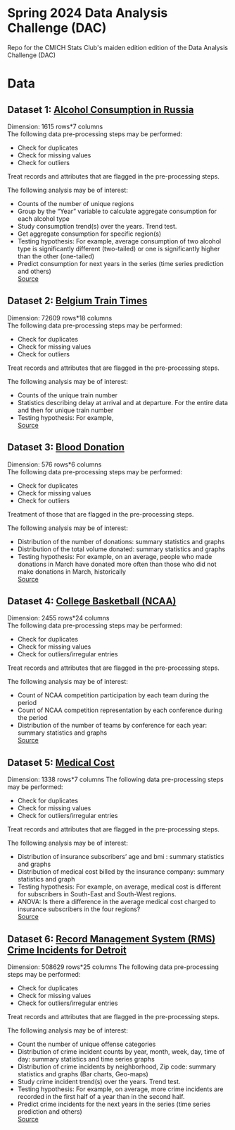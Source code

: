 # Spring 2024 Data Analysis Challenge (DAC)
Repo for the CMICH Stats Club's maiden edition edition of the Data Analysis Challenge (DAC)

# Data
## Dataset 1: [Alcohol Consumption in Russia](https://github.com/cmich-stats-club/spring2024-dac/blob/main/datasets/alcohol-consumption-in-russia.csv)
Dimension: 1615 rows*7 columns  
The following data pre-processing steps may be performed:  
  *	Check for duplicates
  *	Check for missing values
  *	Check for outliers  

Treat records and attributes that are flagged in the pre-processing steps.   

The following analysis may be of interest:  
  *	Counts of the number of unique regions
  *	Group by the “Year” variable to calculate aggregate consumption for each alcohol type
  *	Study consumption trend(s) over the years. Trend test.
  *	Get aggregate consumption for specific region(s)
  *	Testing hypothesis: For example, average consumption of two alcohol type is significantly different (two-tailed) or one is significantly higher than the other (one-tailed)
  *	Predict consumption for next years in the series (time series prediction and others)  
[Source](https://github.com/datacamp/careerhub-data/tree/master/Alcohol%20Consumption%20in%20Russia) 




## Dataset 2: [Belgium Train Times](https://github.com/cmich-stats-club/spring2024-dac/blob/main/datasets/belgium-train-times.csv)  
Dimension: 72609 rows*18 columns  
The following data pre-processing steps may be performed:  
  *	Check for duplicates
  *	Check for missing values
  *	Check for outliers

Treat records and attributes that are flagged in the pre-processing steps.  

The following analysis may be of interest:  
  *	Counts of the unique train number
  *	Statistics describing delay at arrival and at departure. For the entire data and then for unique train number
  *	Testing hypothesis: For example,   
[Source](https://github.com/datacamp/careerhub-data/tree/master/Belgium%20Train%20Times)



## Dataset 3: [Blood Donation](https://github.com/cmich-stats-club/spring2024-dac/blob/main/datasets/blood.csv)
Dimension: 576 rows*6 columns  
The following data pre-processing steps may be performed:  
  *	Check for duplicates
  *	Check for missing values
  *	Check for outliers

Treatment of those that are flagged in the pre-processing steps.  

The following analysis may be of interest:
  *	Distribution of the number of donations: summary statistics and graphs
  *	Distribution of the total volume donated: summary statistics and graphs
  *	Testing hypothesis: For example, on an average, people who made donations in March have donated more often than those who did not make donations in March, historically  
[Source](https://www.kaggle.com/datasets/bonastreyair/predicting-blood-analysis/data?select=blood-train.csv)



## Dataset 4: [College Basketball (NCAA)](https://github.com/cmich-stats-club/spring2024-dac/blob/main/datasets/cbb.csv)
Dimension: 2455 rows*24 columns  
The following data pre-processing steps may be performed:
  *	Check for duplicates
  *	Check for missing values
  *	Check for outliers/irregular entries

Treat records and attributes that are flagged in the pre-processing steps.

The following analysis may be of interest:
  *	Count of NCAA competition participation by each team during the period
  *	Count of NCAA competition representation by each conference during the period
  *	Distribution of the number of teams by conference for each year: summary statistics and graphs  
[Source](https://www.kaggle.com/datasets/andrewsundberg/college-basketball-dataset) 



## Dataset 5: [Medical Cost](https://github.com/cmich-stats-club/spring2024-dac/blob/main/datasets/medical-cost.csv)
Dimension: 1338 rows*7 columns
The following data pre-processing steps may be performed:
  *	Check for duplicates
  *	Check for missing values
  *	Check for outliers/irregular entries

Treat records and attributes that are flagged in the pre-processing steps.  

The following analysis may be of interest:
  *	Distribution of insurance subscribers’ age and bmi : summary statistics and graphs
  *	Distribution of medical cost billed by the insurance company: summary statistics and graph
  *	Testing hypothesis: For example, on average, medical cost is different for subscribers in South-East and South-West regions.
  *	ANOVA: Is there a difference in the average medical cost charged to insurance subscribers in the four regions?  
[Source](https://www.kaggle.com/datasets/mirichoi0218/insurance)



## Dataset 6: [Record Management System (RMS) Crime Incidents for Detroit](https://drive.google.com/file/d/1zKBt4FNiXNVlXRM-YqwdFhhZhpgaD2q1/view?usp=sharing)
Dimension: 508629 rows*25 columns
The following data pre-processing steps may be performed:
  *	Check for duplicates
  *	Check for missing values
  *	Check for outliers/irregular entries

Treat records and attributes that are flagged in the pre-processing steps.

The following analysis may be of interest:
  *	Count the number of unique offense categories
  *	Distribution of crime incident counts by year, month, week, day, time of day: summary statistics and time series graphs
  *	Distribution of crime incidents by neighborhood, Zip code: summary statistics and graphs (Bar charts, Geo-maps)
  *	Study crime incident trend(s) over the years. Trend test.
  *	Testing hypothesis: For example, on average, more crime incidents are recorded in the first half of a year than in the second half.
  *	Predict crime incidents for the next years in the series (time series prediction and others)  
[Source](https://data.detroitmi.gov/datasets/detroitmi::rms-crime-incidents/about)

